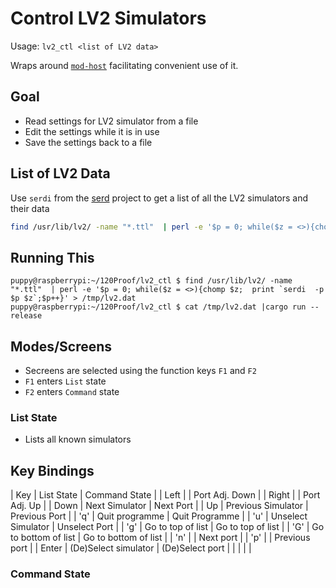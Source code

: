 # Control LV2 Simulators

Usage: `lv2_ctl <list of LV2 data>`

Wraps around [`mod-host`](https://github.com/moddevices/mod-host) facilitating convenient use of it.

## Goal

* Read settings for LV2 simulator from a file 
* Edit the settings while it is in use
* Save the settings back to a file

## List of LV2 Data

Use `serdi` from the [serd](https://gitlab.com/drobilla/serd) project to get a list of all the LV2 simulators and their data

```bash
find /usr/lib/lv2/ -name "*.ttl"  | perl -e '$p = 0; while($z = <>){chomp $z;  print `serdi  -p $p $z`;$p++}' > /tmp/lv2.dat
```

## Running This

```
puppy@raspberrypi:~/120Proof/lv2_ctl $ find /usr/lib/lv2/ -name "*.ttl"  | perl -e '$p = 0; while($z = <>){chomp $z;  print `serdi  -p $p $z`;$p++}' > /tmp/lv2.dat
puppy@raspberrypi:~/120Proof/lv2_ctl $ cat /tmp/lv2.dat |cargo run --release
```

## Modes/Screens

* Secreens are selected using the function keys `F1` and `F2`
* `F1` enters `List` state
* `F2` enters `Command` state

### List State

* Lists all known simulators

Key Bindings
---

| Key   | List State           | Command State        |
| Left  |                      | Port Adj. Down       |
| Right |                      | Port Adj. Up         |
| Down  | Next Simulator       | Next Port            |
| Up    | Previous Simulator   | Previous Port        |
| 'q'   | Quit programme       | Quit Programme       |
| 'u'   | Unselect Simulator   | Unselect Port        |
| 'g'   | Go to top of list    | Go to top of list    |
| 'G'   | Go to bottom of list | Go to bottom of list |
| 'n'   |                      | Next port            |
| 'p'   |                      | Previous port        |
| Enter | (De)Select simulator | (De)Select port      |
|       |                      |                      |

### Command State
